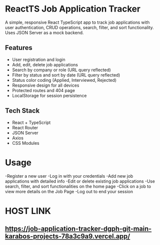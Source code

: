# ReactTS Job Application Tracker

A simple, responsive React TypeScript app to track job applications with user authentication, CRUD operations, search, filter, and sort functionality. Uses JSON Server as a mock backend.

## Features

- User registration and login  
- Add, edit, delete job applications  
- Search by company or role (URL query reflected)  
- Filter by status and sort by date (URL query reflected)  
- Status color coding (Applied, Interviewed, Rejected)  
- Responsive design for all devices  
- Protected routes and 404 page  
- LocalStorage for session persistence  

## Tech Stack

- React + TypeScript  
- React Router  
- JSON Server  
- Axios  
- CSS Modules  

# Usage

 -Register a new user
 -Log in with your credentials
 -Add new job applications with detailed info
 -Edit or delete existing job applications
 -Use search, filter, and sort functionalities on the home page
 -Click on a job to view more details on the Job Page
 -Log out to end your session

# HOST LINK
## https://job-application-tracker-dgph-git-main-karabos-projects-78a3c9a9.vercel.app/